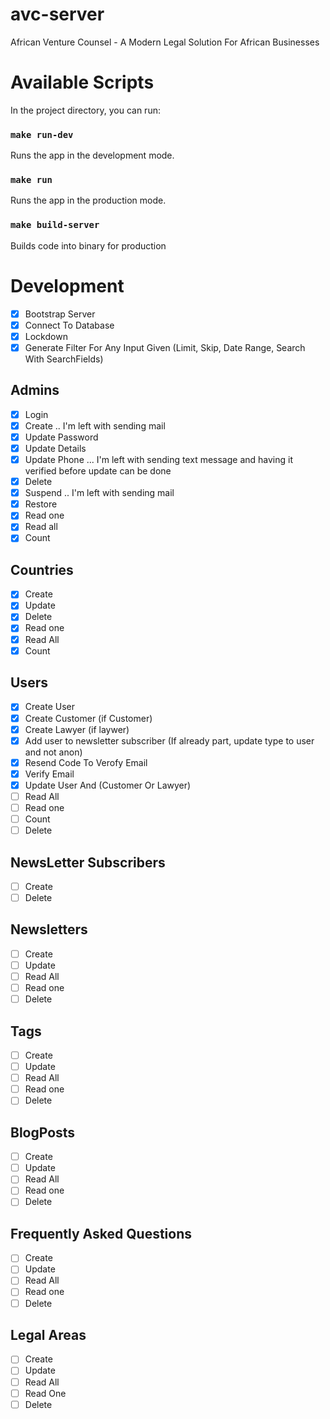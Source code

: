 # avc-server

African Venture Counsel - A Modern Legal Solution For African Businesses

# Available Scripts

In the project directory, you can run:

### `make run-dev`

Runs the app in the development mode.

### `make run`

Runs the app in the production mode.

### `make build-server`

Builds code into binary for production

# Development

- [x] Bootstrap Server
- [x] Connect To Database
- [x] Lockdown
- [x] Generate Filter For Any Input Given (Limit, Skip, Date Range, Search With SearchFields)

## Admins

- [x] Login
- [x] Create .. I'm left with sending mail
- [x] Update Password
- [x] Update Details
- [x] Update Phone ... I'm left with sending text message and having it verified before update can be done
- [x] Delete
- [x] Suspend .. I'm left with sending mail
- [x] Restore
- [x] Read one
- [x] Read all
- [x] Count

## Countries

- [x] Create
- [x] Update
- [x] Delete
- [x] Read one
- [x] Read All
- [x] Count

## Users

- [x] Create User
- [x] Create Customer (if Customer)
- [x] Create Lawyer (if laywer)
- [x] Add user to newsletter subscriber (If already part, update type to user and not anon)
- [x] Resend Code To Verofy Email
- [x] Verify Email
- [x] Update User And (Customer Or Lawyer)
- [ ] Read All
- [ ] Read one
- [ ] Count
- [ ] Delete

## NewsLetter Subscribers

- [ ] Create
- [ ] Delete

## Newsletters

- [ ] Create
- [ ] Update
- [ ] Read All
- [ ] Read one
- [ ] Delete

## Tags

- [ ] Create
- [ ] Update
- [ ] Read All
- [ ] Read one
- [ ] Delete

## BlogPosts

- [ ] Create
- [ ] Update
- [ ] Read All
- [ ] Read one
- [ ] Delete

## Frequently Asked Questions

- [ ] Create
- [ ] Update
- [ ] Read All
- [ ] Read one
- [ ] Delete

## Legal Areas

- [ ] Create
- [ ] Update
- [ ] Read All
- [ ] Read One
- [ ] Delete
